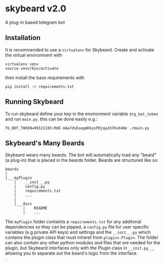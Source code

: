 # skybeard v2.0

A plug-in based telegram bot 


## Installation
It is recommended to use a `virtualenv` for Skybeard. Create and activate the virtual environment with
```
virtualenv venv
source venv/bin/activate
```
then install the base requirements with
```
pip install -r requirements.txt
```

## Running Skybeard

To run skybeard define your key in the environment variable `$tg_bot_token` and run `main.py`. this can be done easily e.g.:

    TG_BOT_TOKEN=99121185:RUE-UAa7dsEaagAKkysPDjqa2X7KxX48e ./main.py

## Skybeard's Many Beards
Skybeard wears many beards. The bot will automatically load any "beard" (a plug-in) that is placed in the beards folder. Beards are structured like so:

```
beards
|
|___myPlugin
    |    __init__.py
    |    config.py
    |    requirements.txt
    |    ...
    |
    |___docs
        |    README
        |    ...
```
The `myPlugin` folder containts a `requirements.txt` for any additonal dependencies so they can be pipped, a `config.py` file for user specific variables (e.g private API keys) and settings and the `__init__.py` which contains the plugin class that must inheret from `plugins.Plugin`.
The folder can also contain any other python modules and files that are needed for the plugin, but Skybeard interfaces only with the Plugin class in `__init.py__`, allowing you to separate out the beard's logic from the interface.


    `

